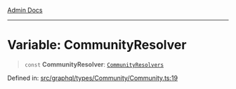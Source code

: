 [Admin Docs](/)

***

# Variable: CommunityResolver

> `const` **CommunityResolver**: [`CommunityResolvers`](../type-aliases/CommunityResolvers.md)

Defined in: [src/graphql/types/Community/Community.ts:19](https://github.com/NishantSinghhhhh/talawa-api/blob/247632fc07d0e643f8a2b70ebda11c58da436773/src/graphql/types/Community/Community.ts#L19)
